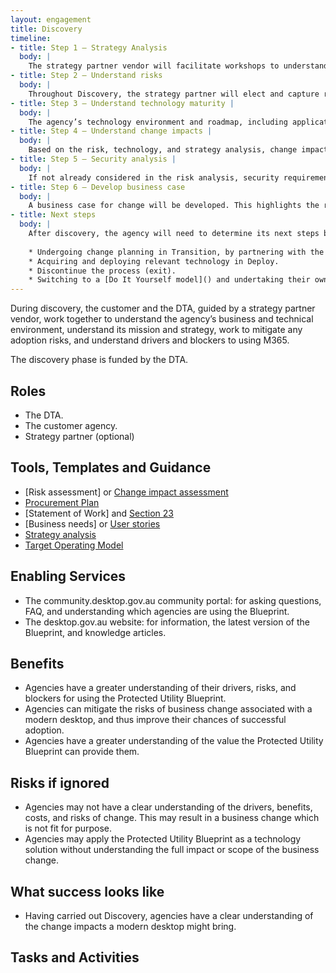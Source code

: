 ```yaml
---
layout: engagement 
title: Discovery 
timeline: 
- title: Step 1 – Strategy Analysis 
  body: | 
    The strategy partner vendor will facilitate workshops to understand the business and ICT environment that the agency operates in. A [people, process, technology analysis]() will be conducted.  
- title: Step 2 – Understand risks  
  body: | 
    Throughout Discovery, the strategy partner will elect and capture risks and change impacts associated with adopting a modern desktop based on the Blueprint. A [SWOT analysis]() may assist this understanding.  
- title: Step 3 – Understand technology maturity | 
  body: | 
    The agency’s technology environment and roadmap, including applications, licensing, hardware & peripherals, and technical support will be assessed. This technology environment will be compared to the Blueprint design.   
- title: Step 4 – Understand change impacts | 
  body: | 
    Based on the risk, technology, and strategy analysis, change impacts will be captured in a [change impact assessment]().   
- title: Step 5 – Security analysis | 
  body: | 
    If not already considered in the risk analysis, security requirements and obligations will be assessed against the Blueprint and relevant [Protected Security Policy Framework (PSPF)]() policies.   
- title: Step 6 – Develop business case 
  body: | 
    A business case for change will be developed. This highlights the recommended path forward in terms of a) technology b) business change. It will also contain relevant high-level options, costs, benefits, disbenefits, assumptions and constraints.  
- title: Next steps  
  body: | 
    After discovery, the agency will need to determine its next steps based on the change impact assessment and associated recommendations. This may include, for example: 
    
    * Undergoing change planning in Transition, by partnering with the DTA in a [Do it with you]() model. 
    * Acquiring and deploying relevant technology in Deploy. 
    * Discontinue the process (exit). 
    * Switching to a [Do It Yourself model]() and undertaking their own change management and technology journey to use the Blueprint.    
--- 
```


During discovery, the customer and the DTA, guided by a strategy partner vendor, work together to understand the agency’s business and technical environment, understand its mission and strategy, work to mitigate any adoption risks, and understand drivers and blockers to using M365. 

The discovery phase is funded by the DTA.  

## Roles 

* The DTA. 
* The customer agency. 
* Strategy partner (optional) 

## Tools, Templates and Guidance 

* [Risk assessment] or [Change impact assessment]() 
* [Procurement Plan]() 
* [Statement of Work] and [Section 23]() 
* [Business needs] or [User stories]() 
* [Strategy analysis]() 
* [Target Operating Model]() 

## Enabling Services 

* The community.desktop.gov.au community portal: for asking questions, FAQ, and understanding which agencies are using the Blueprint.  
* The desktop.gov.au website: for information, the latest version of the Blueprint, and knowledge articles.   

## Benefits 

* Agencies have a greater understanding of their drivers, risks, and blockers for using the Protected Utility Blueprint. 
* Agencies can mitigate the risks of business change associated with a modern desktop, and thus improve their chances of successful adoption.   
* Agencies have a greater understanding of the value the Protected Utility Blueprint can provide them. 

## Risks if ignored 

* Agencies may not have a clear understanding of the drivers, benefits, costs, and risks of change. This may result in a business change which is not fit for purpose.  
* Agencies may apply the Protected Utility Blueprint as a technology solution without understanding the full impact or scope of the business change.  

## What success looks like  

* Having carried out Discovery, agencies have a clear understanding of the change impacts a modern desktop might bring.  

## Tasks and Activities 
